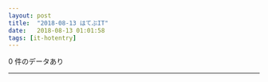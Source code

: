 ```yaml
---
layout: post
title:  "2018-08-13 はてぶIT"
date:   2018-08-13 01:01:58
tags: [it-hotentry]
---
```

0 件のデータあり

<hr>
